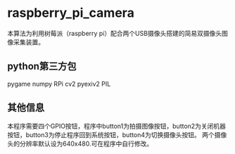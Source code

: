 # raspberry_pi_camera
本算法为利用树莓派（raspberry pi）配合两个USB摄像头搭建的简易双摄像头图像采集装置。

## python第三方包
pygame
numpy
RPi
cv2
pyexiv2
PIL

## 其他信息
本程序需要四个GPIO按钮，程序中button1为拍摄图像按钮，button2为关闭机器按钮，button3为停止程序回到系统按钮，button4为切换摄像头按钮。
两个摄像头的分辨率默认设为640x480.可在程序中自行修改。
